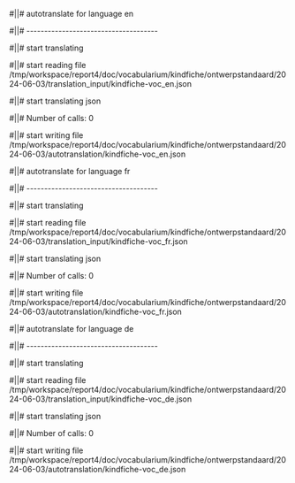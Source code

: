 #||# autotranslate for language en  

#||# -------------------------------------  

#||# start translating  

#||# start reading file /tmp/workspace/report4/doc/vocabularium/kindfiche/ontwerpstandaard/2024-06-03/translation_input/kindfiche-voc_en.json  

#||# start translating json  

#||# Number of calls: 0  

#||# start writing file /tmp/workspace/report4/doc/vocabularium/kindfiche/ontwerpstandaard/2024-06-03/autotranslation/kindfiche-voc_en.json  

#||# autotranslate for language fr  

#||# -------------------------------------  

#||# start translating  

#||# start reading file /tmp/workspace/report4/doc/vocabularium/kindfiche/ontwerpstandaard/2024-06-03/translation_input/kindfiche-voc_fr.json  

#||# start translating json  

#||# Number of calls: 0  

#||# start writing file /tmp/workspace/report4/doc/vocabularium/kindfiche/ontwerpstandaard/2024-06-03/autotranslation/kindfiche-voc_fr.json  

#||# autotranslate for language de  

#||# -------------------------------------  

#||# start translating  

#||# start reading file /tmp/workspace/report4/doc/vocabularium/kindfiche/ontwerpstandaard/2024-06-03/translation_input/kindfiche-voc_de.json  

#||# start translating json  

#||# Number of calls: 0  

#||# start writing file /tmp/workspace/report4/doc/vocabularium/kindfiche/ontwerpstandaard/2024-06-03/autotranslation/kindfiche-voc_de.json  

